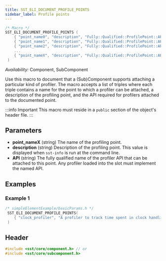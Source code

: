 ```yaml
---
title: SST_ELI_DOCUMENT_PROFILE_POINTS
sidebar_label: Profile points
---
```


```cpp
/* Macro */
SST_ELI_DOCUMENT_PROFILE_POINTS (
    { "point_name0", "description", "Fully::Qualified::ProfilePoint::API" },
    { "point_name1", "description", "Fully::Qualified::ProfilePoint::API" },
    { "point_name2", "description", "Fully::Qualified::ProfilePoint::API" },
    ...
    { "point_nameX", "description", "Fully::Qualified::ProfilePoint::API" }
 )
```

*Availability:* Component, SubComponent

Use this macro to document that a (Sub)Component supports attaching a particular kind of profiler. The macro accepts a list of triples where each triple contains a name for the point to which a profiler can be attached, a description of the profiling point, and the API required for profilers attached to the documented point.

:::info Important
This macro must reside in a `public` section of the object's header file.
:::

## Parameters

* **point_nameX** (string) The name of the profiling point.
* **description** (string) Description of the profiling point. This value is displayed when `sst-info` is run at the command line.
* **API** (string) The fully qualified name of the profiler API that can be attached to this point. Any profiler loaded into the slot must implement the named API.


## Examples

### Example 1
```cpp
/* simpleElementExample/basicParams.h */
 SST_ELI_DOCUMENT_PROFILE_POINTS(
    { "clock_profiler", "A profiler to track time spent in clock handling", "SST::Profile::ClockHandlerProfileTool" }
 )
```

## Header
```cpp
#include <sst/core/component.h> // or
#include <sst/core/subcomponent.h>
```
